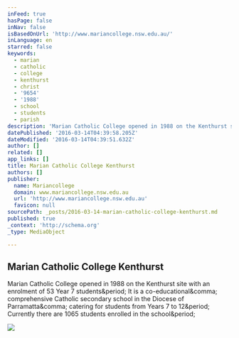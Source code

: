 ```yaml
---
inFeed: true
hasPage: false
inNav: false
isBasedOnUrl: 'http://www.mariancollege.nsw.edu.au/'
inLanguage: en
starred: false
keywords:
  - marian
  - catholic
  - college
  - kenthurst
  - christ
  - '9654'
  - '1988'
  - school
  - students
  - parish
description: 'Marian Catholic College opened in 1988 on the Kenthurst site with an enrolment of 53 Year 7 students. It is a co-educational, comprehensive Catholic secondary school in the Diocese of Parramatta, catering for students from Years 7 to 12. Currently there are 1065 students enrolled in the school.'
datePublished: '2016-03-14T04:39:58.205Z'
dateModified: '2016-03-14T04:39:51.632Z'
author: []
related: []
app_links: []
title: Marian Catholic College Kenthurst
authors: []
publisher:
  name: Mariancollege
  domain: www.mariancollege.nsw.edu.au
  url: 'http://www.mariancollege.nsw.edu.au'
  favicon: null
sourcePath: _posts/2016-03-14-marian-catholic-college-kenthurst.md
published: true
_context: 'http://schema.org'
_type: MediaObject

---
```

<article style=""><h1>Marian Catholic College Kenthurst</h1><p>Marian Catholic College opened in 1988 on the Kenthurst site with an enrolment of 53 Year 7 students&amp;period; It is a co-educational&amp;comma; comprehensive Catholic secondary school in the Diocese of Parramatta&amp;comma; catering for students from Years 7 to 12&amp;period; Currently there are 1065 students enrolled in the school&amp;period;</p><img src="http://www.mariancollege.nsw.edu.au/images/header.jpg" /></article>